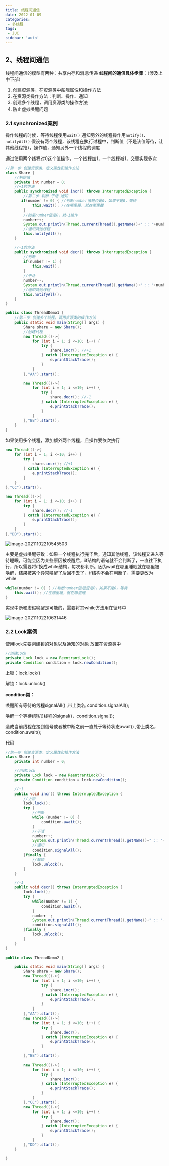 ```yaml
---
title: 线程间通信
date: 2022-01-09
categories:
 - 多线程
tags:
 - JUC
sidebar: 'auto'
---
```

## 2、线程间通信

线程间通信的模型有两种：共享内存和消息传递
**线程间的通信具体步骤：**（涉及上中下部）

1. 创建资源类，在资源类中船舰属性和操作方法
2. 在资源类操作方法：判断、操作、通知
3. 创建多个线程，调用资源类的操作方法
4. 防止虚拟唤醒问题

### 2.1 synchronized案例

操作线程的时候，等待线程使用`wait()`
通知另外的线程操作用`notify()`、`notifyAll()`
假设有两个线程，该线程在执行过程中，判断值（不是该值等待，让其他线程抢），操作值，通知另外一个线程的调度

通过使用两个线程对0这个值操作，一个线程加1，一个线程减1，交替实现多次

```java
//第一步 创建资源类，定义属性和操作方法
class Share {
    //初始值
    private int number = 0;
    //+1的方法
    public synchronized void incr() throws InterruptedException {
        //第二步 判断 干活 通知
       if(number != 0) { //判断number值是否是0，如果不是0，等待
            this.wait(); //在哪里睡，就在哪里醒
        }
        //如果number值是0，就+1操作
        number++;
        System.out.println(Thread.currentThread().getName()+" :: "+number);
        //通知其他线程
        this.notifyAll();
    }

    //-1的方法
    public synchronized void decr() throws InterruptedException {
        //判断
        if(number != 1) {
            this.wait();
        }
        //干活
        number--;
        System.out.println(Thread.currentThread().getName()+" :: "+number);
        //通知其他线程
        this.notifyAll();
    }
}

public class ThreadDemo1 {
    //第三步 创建多个线程，调用资源类的操作方法
    public static void main(String[] args) {
        Share share = new Share();
        //创建线程
        new Thread(()->{
            for (int i = 1; i <=10; i++) {
                try {
                    share.incr(); //+1
                } catch (InterruptedException e) {
                    e.printStackTrace();
                }
            }
        },"AA").start();

        new Thread(()->{
            for (int i = 1; i <=10; i++) {
                try {
                    share.decr(); //-1
                } catch (InterruptedException e) {
                    e.printStackTrace();
                }
            }
        },"BB").start();
    }
}

```

如果使用多个线程，添加额外两个线程，且操作要依次执行

```java
new Thread(()->{
    for (int i = 1; i <=10; i++) {
        try {
            share.incr(); //+1
        } catch (InterruptedException e) {
            e.printStackTrace();
        }
    }
},"CC").start();

new Thread(()->{
    for (int i = 1; i <=10; i++) {
        try {
            share.decr(); //-1
        } catch (InterruptedException e) {
            e.printStackTrace();
        }
    }
},"DD").start();

```

![image-20211102210545503](https://gitee.com/yishenlaoban/git-typore/raw/master/images/image-20211102210545503.png)

主要是虚拟唤醒导致：如果一个线程执行完毕后，通知其他线程，该线程又进入等待睡眠，可能会因为某些原因被唤醒后，if结构的语句就不会判断了，一直往下执行，所以需要将if换成while结构，每次都判断。因为wait在哪里睡眠就在哪里被唤醒，结果被某个异常唤醒了后回不去了，if结构不会在判断了，需要更改为while

```java
while(number != 0) { //判断number值是否是0，如果不是0，等待
    this.wait(); //在哪里睡，就在哪里醒
}
```

实现中断和虚假唤醒是可能的，需要将其while方法用在循环中

![image-20211102210631446](https://gitee.com/yishenlaoban/git-typore/raw/master/images/image-20211102210631446.png)



### 2.2 Lock案例

使用lock先要创建锁的对象以及通知的对象
放置在资源类中

```java
//创建Lock
private Lock lock = new ReentrantLock();
private Condition condition = lock.newCondition();
```

上锁：lock.lock()

解锁：lock.unlock()

**condition类：**

唤醒所有等待的线程signalAll() ,带上类名 condition.signalAll();

唤醒一个等待(随机)线程的signal()，condition.signal();

造成当前线程在接到信号或者被中断之前一直处于等待状态await() ,带上类名，condition.await();



代码

```java
//第一步 创建资源类，定义属性和操作方法
class Share {
    private int number = 0;

    //创建Lock
    private Lock lock = new ReentrantLock();
    private Condition condition = lock.newCondition();

    //+1
    public void incr() throws InterruptedException {
        //上锁
        lock.lock();
        try {
            //判断
            while (number != 0) {
                condition.await();
            }
            //干活
            number++;
            System.out.println(Thread.currentThread().getName()+" :: "+number);
            //通知
            condition.signalAll();
        }finally {
            //解锁
            lock.unlock();
        }
    }

    //-1
    public void decr() throws InterruptedException {
        lock.lock();
        try {
            while(number != 1) {
                condition.await();
            }
            number--;
            System.out.println(Thread.currentThread().getName()+" :: "+number);
            condition.signalAll();
        }finally {
            lock.unlock();
        }
    }
}

public class ThreadDemo2 {

    public static void main(String[] args) {
        Share share = new Share();
        new Thread(()->{
            for (int i = 1; i <=10; i++) {
                try {
                    share.incr();
                } catch (InterruptedException e) {
                    e.printStackTrace();
                }
            }
        },"AA").start();
        new Thread(()->{
            for (int i = 1; i <=10; i++) {
                try {
                    share.decr();
                } catch (InterruptedException e) {
                    e.printStackTrace();
                }
            }
        },"BB").start();

        new Thread(()->{
            for (int i = 1; i <=10; i++) {
                try {
                    share.incr();
                } catch (InterruptedException e) {
                    e.printStackTrace();
                }
            }
        },"CC").start();
        new Thread(()->{
            for (int i = 1; i <=10; i++) {
                try {
                    share.decr();
                } catch (InterruptedException e) {
                    e.printStackTrace();
                }
            }
        },"DD").start();
    }

}
```

